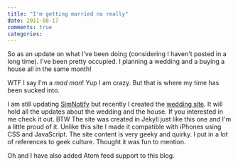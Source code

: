 ```yaml
---
title: "I'm getting married no really"
date: 2011-08-17
comments: true
categories:
---
```

So as an update on what I've been doing (considering I haven't posted in a long
time). I've been pretty occupied. I planning a wedding and a buying a house all in the same month!

WTF I say I'm a _mad man_! Yup I am crazy. But that is where my time has been sucked into.

I am still updating [SimNotify][1] but recently I created the [wedding
site][2]. It will hold all the updates about the wedding and the house. If you
interested in me check it out. BTW The site was created in Jekyll just like
this one and I'm a little proud of it. Unlike this site I made it compatible
with iPhones using CSS and JavaScript. The site content is very geeky and
quirky. I put in a lot of references to geek culture. Thought it was fun to
mention.

Oh and I have also added Atom feed support to this blog.

[1]: http://github.com/sukima/SimNotify
[2]: http://maddywillyoumarryme.com
